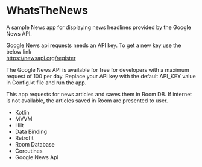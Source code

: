 # WhatsTheNews
A sample News app for displaying news headlines provided by the Google News API. 

Google News api requests needs an API key. To get a new key use the below link<br>
https://newsapi.org/register

The Google News API is available for free for developers with a maximum request of 100 per day. Replace your API key with the default API_KEY value in Config.kt file and run the app.

This app requests for news articles and saves them in Room DB. If internet is not available, the articles saved in Room are presented to user.

- Kotlin
- MVVM
- Hilt
- Data Binding
- Retrofit
- Room Database
- Coroutines
- Google News Api
